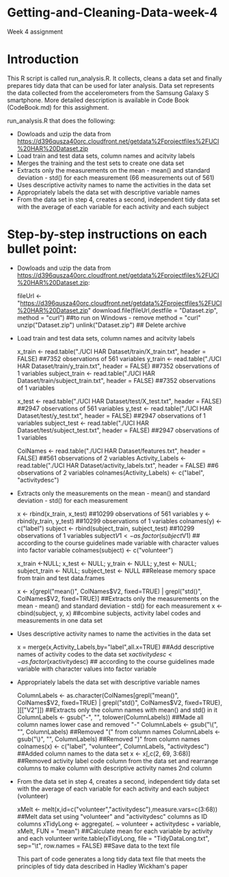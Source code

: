 # Getting-and-Cleaning-Data-week-4
Week 4 assignment

Introduction
===========

This R script is called run_analysis.R. It collects, cleans a data set and finally prepares tidy data that can be used for later analysis. Data set represents the data collected from the accelerometers from the Samsung Galaxy S smartphone. More detailed description is available in Code Book (CodeBook.md) for this assighment. 

run_analysis.R that does the following:

* Dowloads and uzip the data from https://d396qusza40orc.cloudfront.net/getdata%2Fprojectfiles%2FUCI%20HAR%20Dataset.zip 
* Load train and test data sets, column names and acitvity labels
* Merges the training and the test sets to create one data set
* Extracts only the measurements on the mean - mean() and standard deviation - std() for each measurement (66 measurements out of 561)
* Uses descriptive activity names to name the activities in the data set
* Appropriately labels the data set with descriptive variable names
* From the data set in step 4, creates a second, independent tidy data set with the average of each variable for each activity and each subject


Step-by-step instructions on each bullet point: 
===========

* Dowloads and uzip the data from https://d396qusza40orc.cloudfront.net/getdata%2Fprojectfiles%2FUCI%20HAR%20Dataset.zip:

    fileUrl <- "https://d396qusza40orc.cloudfront.net/getdata%2Fprojectfiles%2FUCI%20HAR%20Dataset.zip"
    download.file(fileUrl,destfile = "Dataset.zip", method = "curl") ##to run on Windows - remove method = "curl"
    unzip("Dataset.zip")
    unlink("Dataset.zip") ## Delete archive

* Load train and test data sets, column names and acitvity labels

    x_train <- read.table("./UCI HAR Dataset/train/X_train.txt", header = FALSE) ##7352 observations of 561 variables
    y_train <- read.table("./UCI HAR Dataset/train/y_train.txt", header = FALSE) ##7352 observations of 1 variables
    subject_train <- read.table("./UCI HAR Dataset/train/subject_train.txt", header = FALSE) ##7352 observations of 1 variables
    
    x_test <- read.table("./UCI HAR Dataset/test/X_test.txt", header = FALSE) ##2947 observations of 561 variables
    y_test <- read.table("./UCI HAR Dataset/test/y_test.txt", header = FALSE) ##2947 observations of 1 variables
    subject_test <- read.table("./UCI HAR Dataset/test/subject_test.txt", header = FALSE) ##2947 observations of 1 variables
    
    ColNames <- read.table("./UCI HAR Dataset/features.txt", header = FALSE) ##561 observations of 2 variables
    Activity_Labels <- read.table("./UCI HAR Dataset/activity_labels.txt", header = FALSE) ##6 observations of 2 variables
    colnames(Activity_Labels) <- c("label", "activitydesc")
    
* Extracts only the measurements on the mean - mean() and standard deviation - std() for each measurement
  
    x <- rbind(x_train, x_test) ##10299 observations of 561 variables
    y <- rbind(y_train, y_test) ##10299 observations of 1 variables
    colnames(y) <- c("label")
    subject <- rbind(subject_train, subject_test) ##10299 observations of 1 variables
    subject$V1 <- as.factor(subject$V1) ## according to the course guidelines made variable with character values into factor variable
    colnames(subject) <- c("volunteer")
    
    x_train <-NULL; x_test <- NULL; y_train <- NULL; y_test <- NULL; subject_train <- NULL; subject_test <- NULL ##Release memory space from train and test data.frames
    
    x <- x[grepl("mean()", ColNames$V2, fixed=TRUE) | grepl("std()", ColNames$V2, fixed=TRUE)] ##Extracts only the measurements on the mean - mean() and standard deviation - std() for each measurement
    x <- cbind(subject, y, x) ##combine subjects, activity label codes and measurements in one data set

* Uses descriptive activity names to name the activities in the data set

    x = merge(x,Activity_Labels,by="label",all.x=TRUE) ##Add descriptive names of activity codes to the data set
    x$activitydesc <- as.factor(x$activitydesc) ## according to the course guidelines made variable with character values into factor variable
    
* Appropriately labels the data set with descriptive variable names

    ColumnLabels <- as.character(ColNames[grepl("mean()", ColNames$V2, fixed=TRUE) | grepl("std()", ColNames$V2, fixed=TRUE), ][["V2"]]) ##Extracts only the column names with mean() and std() in it
    ColumnLabels <- gsub("-", "", tolower(ColumnLabels)) ##Made all column names lower case and removed "-"
    ColumnLabels <- gsub("\\(", "", ColumnLabels) ##Removed "(" from column names
    ColumnLabels <- gsub("\\)", "", ColumnLabels) ##Removed ")" from column names
    colnames(x) <- c("label", "volunteer", ColumnLabels, "activitydesc") ##Added column names to the data set
    x <- x[,c(2, 69, 3:68)] ##Removed activity label code column from the data set and rearrange columns to make column with descriptive activity names 2nd column
    
* From the data set in step 4, creates a second, independent tidy data set with the average of each variable for each activity and each subject (volunteer)

    xMelt <- melt(x,id=c("volunteer","activitydesc"),measure.vars=c(3:68)) ##Melt data set using "volunteer" and "activitydesc" columns as ID columns
    xTidyLong <- aggregate(. ~ volunteer + activitydesc + variable, xMelt, FUN = "mean") ##Calculate mean for each variable by activity and each volunteer
    write.table(xTidyLong, file = "TidyDataLong.txt", sep="\t", row.names = FALSE) ##Save data to the text file
    
    This part of code generates a long tidy data text file that meets the principles of tidy data described in Hadley Wickham's paper
